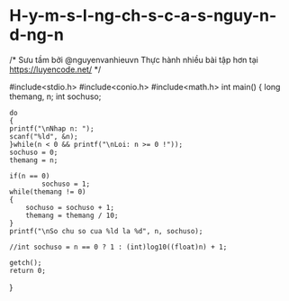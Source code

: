 # H-y-m-s-l-ng-ch-s-c-a-s-nguy-n-d-ng-n
/*
  Sưu tầm bởi @nguyenvanhieuvn
  Thực hành nhiều bài tập hơn tại https://luyencode.net/
*/

#include<stdio.h>
#include<conio.h>
#include<math.h>
int main()
{
    long themang, n;
    int sochuso;

    do
    {
    printf("\nNhap n: ");
    scanf("%ld", &n);
    }while(n < 0 && printf("\nLoi: n >= 0 !"));
    sochuso = 0;
    themang = n;

    if(n == 0)
            sochuso = 1;
    while(themang != 0)
    {
        sochuso = sochuso + 1;
        themang = themang / 10;
    }
    printf("\nSo chu so cua %ld la %d", n, sochuso);

    //int sochuso = n == 0 ? 1 : (int)log10((float)n) + 1;

    getch();
    return 0;
}
